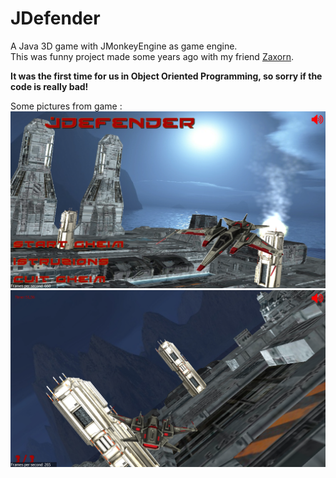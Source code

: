 # JDefender  
  
A Java 3D game with JMonkeyEngine as game engine.  
This was funny project made some years ago with my friend [Zaxorn](https://github.com/Zaxorn).
  
**It was the first time for us in Object Oriented Programming, so sorry if the code is really bad!**

Some pictures from game :  
![Game menu](pictures/menu.png)  
![In game](pictures/ingame.png)
